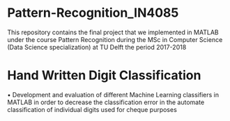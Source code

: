 # Pattern-Recognition_IN4085
This repository contains the final project that we implemented in MATLAB under the course Pattern Recognition during the MSc in Computer Science (Data Science specialization) at TU Delft the period 2017-2018

# Hand Written Digit Classification

• Development and evaluation of different Machine Learning classifiers in MATLAB in order to decrease the classification error in the automate classification of individual digits used for cheque purposes
